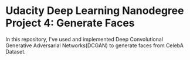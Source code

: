 # Udacity Deep Learning Nanodegree Project 4: Generate Faces

In this repository, I've used and implemented Deep Convolutional Generative Adversarial Networks(DCGAN) to generate faces from CelebA Dataset.
